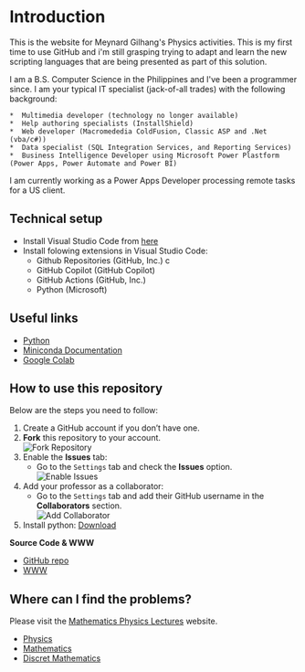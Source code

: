 # Introduction

This is the website for Meynard Gilhang's Physics activities.  This is my first time to use GitHub and i'm still grasping trying to adapt and learn the new scripting languages that are being presented as part of this solution.

I am a B.S. Computer Science in the Philippines and I've been a programmer since.  I am your typical IT specialist (jack-of-all trades) with the following background:

    *  Multimedia developer (technology no longer available)
    *  Help authoring specialists (InstallShield)
    *  Web developer (Macromededia ColdFusion, Classic ASP and .Net (vba/c#))
    *  Data specialist (SQL Integration Services, and Reporting Services)
    *  Business Intelligence Developer using Microsoft Power Plastform (Power Apps, Power Automate and Power BI)

I am currently working as a Power Apps Developer processing remote tasks for a US client.

## Technical setup

* Install Visual Studio Code from [here](https://code.visualstudio.com/)
* Install folowing extensions in Visual Studio Code:
    * Github Repositories (GitHub, Inc.) c
    * GitHub Copilot (GitHub Copilot)
    * GitHub Actions (GitHub, Inc.)
    * Python (Microsoft)

## Useful links

* [Python](https://www.python.org/)
* [Miniconda Documentation](https://docs.anaconda.com/miniconda/)
* [Google Colab](https://colab.research.google.com/)



## How to use this repository

Below are the steps you need to follow:

1. Create a GitHub account if you don’t have one.
2. **Fork** this repository to your account.  
   ![Fork Repository](docs/_pics/fork.png)
3. Enable the **Issues** tab:
    - Go to the `Settings` tab and check the **Issues** option.  
      ![Enable Issues](docs/_pics/issues.png)
4. Add your professor as a collaborator:
    - Go to the `Settings` tab and add their GitHub username in the **Collaborators** section.  
      ![Add Collaborator](docs/_pics/collaborators.png)
5. Install python: [Download](https://www.python.org/downloads/)

**Source Code & WWW**

- [GitHub repo](https://github.com/dchorazkiewicz/solutions_repo)
- [WWW](https://dchorazkiewicz.github.io/solutions_repo/)

## Where can I find the problems?

Please visit the [Mathematics Physics Lectures](https://dchorazkiewicz.github.io/Mathematics_Physics_Lectures/) website.

* [Physics](https://dchorazkiewicz.github.io/Mathematics_Physics_Lectures/Physics/Exercises_for_Students/exercises_dch/)
* [Mathematics](https://dchorazkiewicz.github.io/Mathematics_Physics_Lectures/Mathematics/Exercises/)
* [Discret Mathematics](https://dchorazkiewicz.github.io/Mathematics_Physics_Lectures/Discrete_Mathematics/Exercises/)

